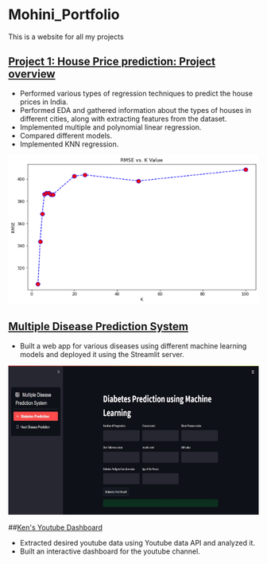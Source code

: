 # Mohini_Portfolio
This is a website for all my projects

## [Project 1: House Price prediction: Project overview](https://github.com/saythename1725/House-price-prediction-/blob/main/House%20price%20prediction.ipynb)
* Performed various types of regression techniques to predict the house prices in India.
* Performed EDA and gathered information about the types of houses in different cities, along with extracting features from the dataset.
* Implemented multiple and polynomial linear regression.
* Compared different models.
* Implemented KNN regression.

<img src="images/download.png" alt="House Price Prediction" width="800" height="300">

## [Multiple Disease Prediction System](https://github.com/saythename1725/code.py)
* Built a web app for various diseases using different machine learning models and deployed it using the Streamlit server.

<img src="images/web-screenshot-26-05-2023.jpg" alt="Multiple Disease Prediction System" width="800" height="300">

##[Ken's Youtube Dashboard](https://github.com/saythename1725/Ken_Dashboard.py)
 * Extracted desired youtube data using Youtube data API and analyzed it.
 * Built an interactive dashboard for the youtube channel.
 
 
